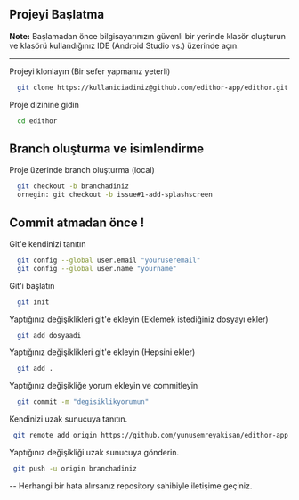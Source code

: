 
## Projeyi Başlatma

**Note:** Başlamadan önce bilgisayarınızın güvenli bir yerinde klasör oluşturun ve klasörü kullandığınız IDE (Android Studio vs.) üzerinde açın.
***

Projeyi klonlayın (Bir sefer yapmanız yeterli)

```bash
  git clone https://kullaniciadiniz@github.com/edithor-app/edithor.git
```

Proje dizinine gidin

```bash
  cd edithor
```
## Branch oluşturma ve isimlendirme

Proje üzerinde branch oluşturma (local)
```bash
  git checkout -b branchadiniz
  ornegin: git checkout -b issue#1-add-splashscreen
```

 ## Commit atmadan önce !

Git'e kendinizi tanıtın

```bash
  git config --global user.email "youruseremail"
  git config --global user.name "yourname"
```

Git'i başlatın

```bash
  git init
```


Yaptığınız değişiklikleri git'e ekleyin (Eklemek istediğiniz dosyayı ekler)

```bash
  git add dosyaadi
```


Yaptığınız değişiklikleri git'e ekleyin (Hepsini ekler)

```bash
  git add .
```

Yaptığınız değişikliğe yorum ekleyin ve commitleyin

```bash
  git commit -m "degisiklikyorumun"
```


Kendinizi uzak sunucuya tanıtın.

```bash
 git remote add origin https://github.com/yunusemreyakisan/edithor-app.git
```

  Yaptığınız değişikliği uzak sunucuya gönderin.

```bash
 git push -u origin branchadiniz
```

-- Herhangi bir hata alırsanız repository sahibiyle iletişime geçiniz. 
